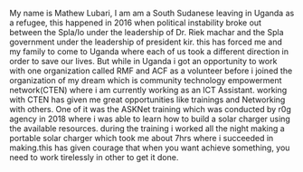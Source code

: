 
My name is Mathew Lubari, I am am a South Sudanese leaving in Uganda as a refugee,
this happened in 2016 when political instability broke out between the Spla/Io under the leadership of Dr. Riek machar and the Spla government under the leadership of president kir. 
this has forced me and my family to come to Uganda where each of us took a different direction in order to save our lives. 
But while in Uganda i got an opportunity to work with one organization called RMF and ACF as a volunteer before i joined the organization of my dream which is community technology empowerment network(CTEN) where i am currently working as an ICT Assistant. 
working with CTEN has given me great opportunities like trainings and Networking with others. 
One of it was the ASKNet training which was conducted by r0g agency in 2018 where i was able to learn how to build a solar charger using the available resources. 
during the training i worked all the night making a portable solar charger which took me about 7hrs where i succeeded in making.this has given courage that when you want achieve something, you need to work tirelessly in other to get it done.
